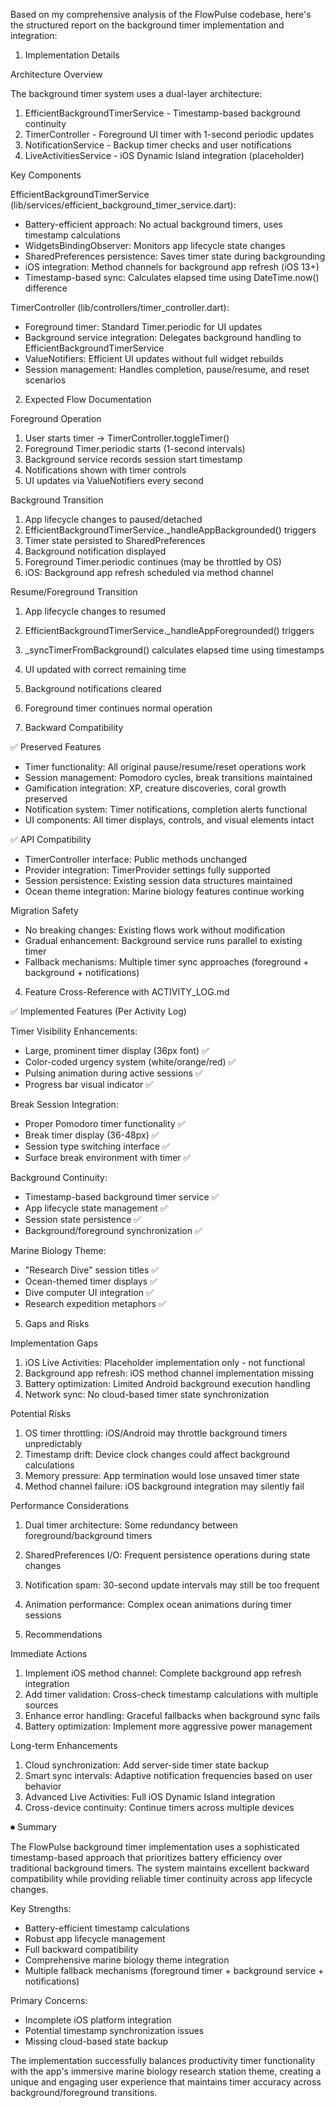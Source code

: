 Based on my comprehensive analysis of the FlowPulse codebase, here's the structured report on the background timer implementation and integration:

  1. Implementation Details

  Architecture Overview

  The background timer system uses a dual-layer architecture:

  1. EfficientBackgroundTimerService - Timestamp-based background continuity
  2. TimerController - Foreground UI timer with 1-second periodic updates
  3. NotificationService - Backup timer checks and user notifications
  4. LiveActivitiesService - iOS Dynamic Island integration (placeholder)

  Key Components

  EfficientBackgroundTimerService (lib/services/efficient_background_timer_service.dart):
  - Battery-efficient approach: No actual background timers, uses timestamp calculations
  - WidgetsBindingObserver: Monitors app lifecycle state changes
  - SharedPreferences persistence: Saves timer state during backgrounding
  - iOS integration: Method channels for background app refresh (iOS 13+)
  - Timestamp-based sync: Calculates elapsed time using DateTime.now() difference

  TimerController (lib/controllers/timer_controller.dart):
  - Foreground timer: Standard Timer.periodic for UI updates
  - Background service integration: Delegates background handling to EfficientBackgroundTimerService
  - ValueNotifiers: Efficient UI updates without full widget rebuilds
  - Session management: Handles completion, pause/resume, and reset scenarios

  2. Expected Flow Documentation

  Foreground Operation

  1. User starts timer → TimerController.toggleTimer()
  2. Foreground Timer.periodic starts (1-second intervals)
  3. Background service records session start timestamp
  4. Notifications shown with timer controls
  5. UI updates via ValueNotifiers every second

  Background Transition

  1. App lifecycle changes to paused/detached
  2. EfficientBackgroundTimerService._handleAppBackgrounded() triggers
  3. Timer state persisted to SharedPreferences
  4. Background notification displayed
  5. Foreground Timer.periodic continues (may be throttled by OS)
  6. iOS: Background app refresh scheduled via method channel

  Resume/Foreground Transition

  1. App lifecycle changes to resumed
  2. EfficientBackgroundTimerService._handleAppForegrounded() triggers
  3. _syncTimerFromBackground() calculates elapsed time using timestamps
  4. UI updated with correct remaining time
  5. Background notifications cleared
  6. Foreground timer continues normal operation

  3. Backward Compatibility

  ✅ Preserved Features

  - Timer functionality: All original pause/resume/reset operations work
  - Session management: Pomodoro cycles, break transitions maintained
  - Gamification integration: XP, creature discoveries, coral growth preserved
  - Notification system: Timer notifications, completion alerts functional
  - UI components: All timer displays, controls, and visual elements intact

  ✅ API Compatibility

  - TimerController interface: Public methods unchanged
  - Provider integration: TimerProvider settings fully supported
  - Session persistence: Existing session data structures maintained
  - Ocean theme integration: Marine biology features continue working

  Migration Safety

  - No breaking changes: Existing flows work without modification
  - Gradual enhancement: Background service runs parallel to existing timer
  - Fallback mechanisms: Multiple timer sync approaches (foreground + background + notifications)

  4. Feature Cross-Reference with ACTIVITY_LOG.md

  ✅ Implemented Features (Per Activity Log)

  Timer Visibility Enhancements:
  - Large, prominent timer display (36px font) ✅
  - Color-coded urgency system (white/orange/red) ✅
  - Pulsing animation during active sessions ✅
  - Progress bar visual indicator ✅

  Break Session Integration:
  - Proper Pomodoro timer functionality ✅
  - Break timer display (36-48px) ✅
  - Session type switching interface ✅
  - Surface break environment with timer ✅

  Background Continuity:
  - Timestamp-based background timer service ✅
  - App lifecycle state management ✅
  - Session state persistence ✅
  - Background/foreground synchronization ✅

  Marine Biology Theme:
  - "Research Dive" session titles ✅
  - Ocean-themed timer displays ✅
  - Dive computer UI integration ✅
  - Research expedition metaphors ✅

  5. Gaps and Risks

  Implementation Gaps

  1. iOS Live Activities: Placeholder implementation only - not functional
  2. Background app refresh: iOS method channel implementation missing
  3. Battery optimization: Limited Android background execution handling
  4. Network sync: No cloud-based timer state synchronization

  Potential Risks

  1. OS timer throttling: iOS/Android may throttle background timers unpredictably
  2. Timestamp drift: Device clock changes could affect background calculations
  3. Memory pressure: App termination would lose unsaved timer state
  4. Method channel failure: iOS background integration may silently fail

  Performance Considerations

  1. Dual timer architecture: Some redundancy between foreground/background timers
  2. SharedPreferences I/O: Frequent persistence operations during state changes
  3. Notification spam: 30-second update intervals may still be too frequent
  4. Animation performance: Complex ocean animations during timer sessions

  6. Recommendations

  Immediate Actions

  1. Implement iOS method channel: Complete background app refresh integration
  2. Add timer validation: Cross-check timestamp calculations with multiple sources
  3. Enhance error handling: Graceful fallbacks when background sync fails
  4. Battery optimization: Implement more aggressive power management

  Long-term Enhancements

  1. Cloud synchronization: Add server-side timer state backup
  2. Smart sync intervals: Adaptive notification frequencies based on user behavior
  3. Advanced Live Activities: Full iOS Dynamic Island integration
  4. Cross-device continuity: Continue timers across multiple devices

⏺ Summary

  The FlowPulse background timer implementation uses a sophisticated timestamp-based approach that prioritizes battery efficiency over traditional background timers. The system maintains excellent backward compatibility while providing reliable timer continuity
  across app lifecycle changes.

  Key Strengths:
  - Battery-efficient timestamp calculations
  - Robust app lifecycle management
  - Full backward compatibility
  - Comprehensive marine biology theme integration
  - Multiple fallback mechanisms (foreground timer + background service + notifications)

  Primary Concerns:
  - Incomplete iOS platform integration
  - Potential timestamp synchronization issues
  - Missing cloud-based state backup

  The implementation successfully balances productivity timer functionality with the app's immersive marine biology research station theme, creating a unique and engaging user experience that maintains timer accuracy across background/foreground transitions.